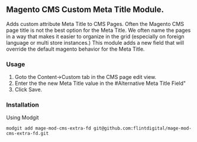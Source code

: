 ## Magento CMS Custom Meta Title Module.
Adds custom attribute Meta Title to CMS Pages. Often the Magento CMS page title is not the best option for the Meta Title. We often name the pages in a way that makes it easier to organize in the grid (especially on foreign language or multi store instances.) This module adds a new field that will override the default magento behavior for the Meta Title. 

### Usage
1. Goto the Content->Custom tab in the CMS page edit view.
2. Enter the the new Meta Title value in the #Alternative Meta Title Field"
3. Click Save. 


### Installation

Using Modgit

`modgit add mage-mod-cms-extra-fd git@github.com:flintdigital/mage-mod-cms-extra-fd.git`
